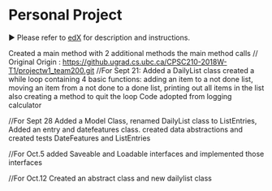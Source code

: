 # Personal Project
:arrow_forward: Please refer to [edX][1] for description and instructions.

[1]: https://edge.edx.org/courses/course-v1:UBC+CPSC210+2018W1/courseware/a4d49b3ef5fa4fe2bd9496e76d72dc48/e2887456a15a48dbb040ecdac313168f/1?activate_block_id=block-v1%3AUBC%2BCPSC210%2B2018W1%2Btype%40vertical%2Bblock%40ff793bbcd5544e82bb5052f0dffe5d71

Created a main method with 2 additional methods the main method calls
// Original Origin : https://github.ugrad.cs.ubc.ca/CPSC210-2018W-T1/projectw1_team200.git
//For Sept 21:
Added a DailyList class
created a while loop containing 4 basic functions: adding an item to a not done list, moving an item from a not done to a done list, printing out all items in the list
also creating a method to quit the loop
Code adopted from logging calculator

//For Sept 28
Added a Model Class, renamed DailyList class to ListEntries, Added an entry and datefeatures class.
created data abstractions and created tests DateFeatures and ListEntries

//For Oct.5
added Saveable and Loadable interfaces and implemented those interfaces

//For Oct.12
Created an abstract class and new dailylist class